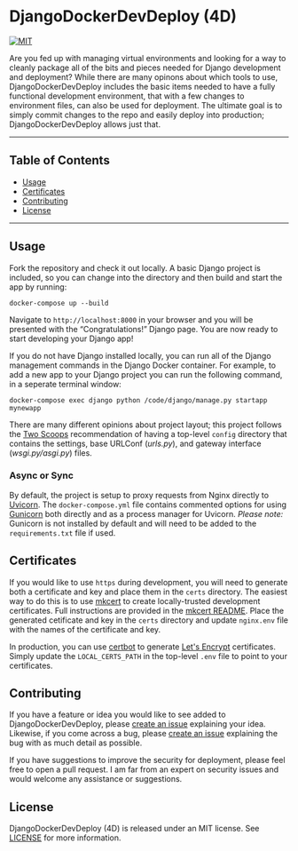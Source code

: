 # DjangoDockerDevDeploy (4D)
[![MIT](https://img.shields.io/badge/License-MIT-green.svg)](https://opensource.org/licenses/MIT)

Are you fed up with managing virtual environments and looking for a way to cleanly package all of the bits and pieces needed for Django development and deployment? While there are many opinons about which tools to use, DjangoDockerDevDeploy includes the basic items needed to have a fully functional development environment, that with a few changes to environment files, can also be used for deployment. The ultimate goal is to simply commit changes to the repo and easily deploy into production; DjangoDockerDevDeploy allows just that.

***

## Table of Contents
* [Usage](#usage)
* [Certificates](#certificates)
* [Contributing](#contributing)
* [License](#license)

---

## Usage
Fork the repository and check it out locally. A basic Django project is included, so you can change into the directory and then build and start the app by running:

```shell
docker-compose up --build
```

Navigate to `http://localhost:8000` in your browser and you will be presented with the “Congratulations!” Django page. You are now ready to start developing your Django app!

If you do not have Django installed locally, you can run all of the Django management commands in the Django Docker container. For example, to add a new app to your Django project you can run the following command, in a seperate terminal window:

```shell
docker-compose exec django python /code/django/manage.py startapp mynewapp
```

There are many different opinions about project layout; this project follows the [Two Scoops](https://www.feldroy.com/books/two-scoops-of-django-3-x) recommendation of having a top-level `config` directory that contains the settings, base URLConf (_urls.py_), and gateway interface (_wsgi.py/asgi.py_) files.

### Async or Sync
By default, the project is setup to proxy requests from Nginx directly to [Uvicorn](https://www.uvicorn.org). The `docker-compose.yml` file contains commented options for using [Gunicorn](https://gunicorn.org) both directly and as a process manager for Uvicorn. _Please note:_ Gunicorn is not installed by default and will need to be added to the `requirements.txt` file if used.

## Certificates
If you would like to use `https` during development, you will need to generate both a certificate and key and place them in the `certs` directory. The easiest way to do this is to use [mkcert](https://github.com/FiloSottile/mkcert) to create locally-trusted development certificates. Full instructions are provided in the [mkcert README](https://github.com/FiloSottile/mkcert/blob/master/README.md). Place the generated cetificate and key in the `certs` directory and update `nginx.env` file with the names of the certificate and key.

In production, you can use [certbot](https://certbot.eff.org) to generate [Let's Encrypt](https://letsencrypt.org) certificates. Simply update the `LOCAL_CERTS_PATH` in the top-level `.env` file to point to your certificates.

## Contributing
If you have a feature or idea you would like to see added to DjangoDockerDevDeploy, please [create an issue](https://github.com/dougonecent/DjangoDockerDevDeploy/issues/new) explaining your idea. Likewise, if you come across a bug, please [create an issue](https://github.com/dougonecent/DjangoDockerDevDeploy/issues/new) explaining the bug with as much detail as possible.

If you have suggestions to improve the security for deployment, please feel free to open a pull request. I am far from an expert on security issues and would welcome any assistance or suggestions.

## License
DjangoDockerDevDeploy (4D) is released under an MIT license. See [LICENSE](https://opensource.org/licenses/MIT) for more information.
